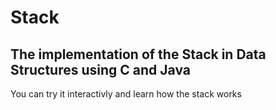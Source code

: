 # Stack
The implementation of the Stack in Data Structures using C and Java
---
You can try it interactivly and learn how the stack works
